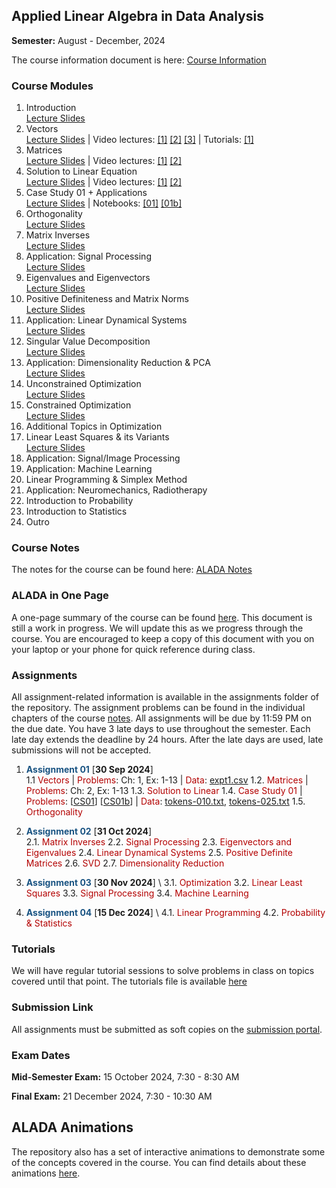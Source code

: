 ## Applied Linear Algebra in Data Analysis

**Semester:** August - December, 2024

The course information document is here: [Course Information](info.pdf)


### Course Modules

1. Introduction \
[Lecture Slides](lecture_slides/00-why_do_this_course.pdf) 
2. Vectors \
[Lecture Slides](lecture_slides/01-vector-spaces.pdf) | Video lectures: [[1]](https://youtu.be/RFObXkkr-_E?feature=shared) [[2]](https://youtu.be/-1B-MkUG2T0?feature=shared) [[3]](https://youtu.be/pcbpJQaUvjo?feature=shared) | Tutorials: [[1]](https://youtu.be/qiSqNm8fFfA?feature=shared)
3. Matrices \
[Lecture Slides](lecture_slides/02-matrices.pdf) | Video lectures: [[1]](https://youtu.be/qdkebZvMi1s?feature=shared) [[2]](https://youtu.be/ZVqRk5lwkLg?feature=shared)
4. Solution to Linear Equation \
[Lecture Slides](lecture_slides/03-solnslineareqns.pdf) | Video lectures: [[1]](https://youtu.be/eaQkGHJmHvU?feature=shared) [[2]](https://youtu.be/ckNeoC-_kSQ?feature=shared)
5. Case Study 01 + Applications \
[Lecture Slides](lecture_slides/casestudy-01.pdf) | Notebooks: [[01]](case_studies/case_study_01.ipynb) [[01b]](case_studies/case_study_01b.ipynb)
6. Orthogonality \
[Lecture Slides](lecture_slides/04-orthogonality.pdf)
7. Matrix Inverses \
[Lecture Slides](lecture_slides/05-matrixinverses.pdf)
8. Application: Signal Processing \
[Lecture Slides](lecture_slides/06-signalprocessing)
9. Eigenvalues and Eigenvectors \
[Lecture Slides](lecture_slides/07-eigenvalvec.pdf)
10. Positive Definiteness and Matrix Norms \
[Lecture Slides](lecture_slides/08-pdmatnorm.pdf)
11. Application: Linear Dynamical Systems \
[Lecture Slides](lecture_slides/09-lds.pdf)
12. Singular Value Decomposition \
[Lecture Slides](lecture_slides/10-svd.pdf)
13. Application: Dimensionality Reduction & PCA \
[Lecture Slides](lecture_slides/11-dimredpca.pdf)
14. Unconstrained Optimization \
[Lecture Slides](lecture_slides/12-opt.pdf)
15. Constrained Optimization \
[Lecture Slides](lecture_slides/13-constopt.pdf)
16. Additional Topics in Optimization 
17. Linear Least Squares & its Variants \
[Lecture Slides](lecture_slides/15-leastsquares.pdf)
18. Application: Signal/Image Processing 
19. Application: Machine Learning 
20. Linear Programming & Simplex Method
21. Application: Neuromechanics, Radiotherapy
22. Introduction to Probability
23. Introduction to Statistics
24. Outro

### Course Notes
The notes for the course can be found here: [ALADA Notes](notes/aladanotes.pdf)

### ALADA in One Page
A one-page summary of the course can be found [here](notes/onepage.pdf). This document is still a work in progress. We will update this as we progress through the course. You are encouraged to keep a copy of this document with you on your laptop or your phone for quick reference during class.

### Assignments
All assignment-related information is available in the assignments folder of the repository. The assignment problems can be found in the individual chapters of the course [notes](notes/aladanotes.pdf). All assignments will be due by 11:59 PM on the due date. You have 3 late days to use throughout the semester. Each late day extends the deadline by 24 hours. After the late days are used, late submissions will not be accepted.

1. <span style="color:#195382"><b>Assignment 01</b></span> [**30 Sep 2024**] \
    1.1 <span style="color:#B30000">Vectors</span> | <span style="color:#B30000">Problems</span>: Ch: 1, Ex: 1-13 | <span style="color:#B30000">Data</span>: [expt1.csv](assignments/vectors/expt1.csv) 
    1.2. <span style="color:#B30000">Matrices</span> | <span style="color:#B30000">Problems</span>: Ch: 2, Ex: 1-13
    1.3. <span style="color:#B30000">Solution to Linear</span>
    1.4. <span style="color:#B30000">Case Study 01</span> | <span style="color:#B30000">Problems</span>: [[CS01](case_studies/case_study_01.ipynb)] [[CS01b](case_studies/case_study_01b.ipynb)] | <span style="color:#B30000">Data</span>: [tokens-010.txt](case_studies/data/case_study_01/tokens-010.txt), [tokens-025.txt](case_studies/data/case_study_01/tokens-025.txt)
    1.5. <span style="color:#B30000">Orthogonality</span>

2. <span style="color:#195382"><b>Assignment 02</b></span> [**31 Oct 2024**] \
    2.1. <span style="color:#B30000">Matrix Inverses</span>
    2.2. <span style="color:#B30000">Signal Processing</span>
    2.3. <span style="color:#B30000">Eigenvectors and Eigenvalues</span>
    2.4. <span style="color:#B30000">Linear Dynamical Systems</span>
    2.5. <span style="color:#B30000">Positive Definite Matrices</span>
    2.6. <span style="color:#B30000">SVD</span>
    2.7. <span style="color:#B30000">Dimensionality Reduction</span>

3. <span style="color:#195382"><b>Assignment 03</b></span> [**30 Nov 2024**] \ 
    3.1. <span style="color:#B30000">Optimization</span>
    3.2. <span style="color:#B30000">Linear Least Squares</span>
    3.3. <span style="color:#B30000">Signal Processing</span>
    3.4. <span style="color:#B30000">Machine Learning</span>

4. <span style="color:#195382"><b>Assignment 04</b></span> [**15 Dec 2024**] \ 
    4.1. <span style="color:#B30000">Linear Programming</span>
    4.2. <span style="color:#B30000">Probability & Statistics</span>

### Tutorials
We will have regular tutorial sessions to solve problems in class on topics covered until that point. The tutorials file is available [here](assignments/tutorial.pdf)

### Submission Link
All assignments must be submitted as soft copies on the [submission portal]().

### Exam Dates
**Mid-Semester Exam:** 15 October 2024, 7:30 - 8:30 AM

**Final Exam:** 21 December 2024, 7:30 - 10:30 AM

## ALADA Animations
The repository also has a set of interactive animations to demonstrate some of the concepts covered in the course. You can find details about these animations [here](aladaanim.md).